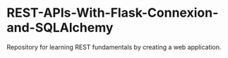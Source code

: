 # REST-APIs-With-Flask-Connexion-and-SQLAlchemy

Repository for learning REST fundamentals by creating a web application.
